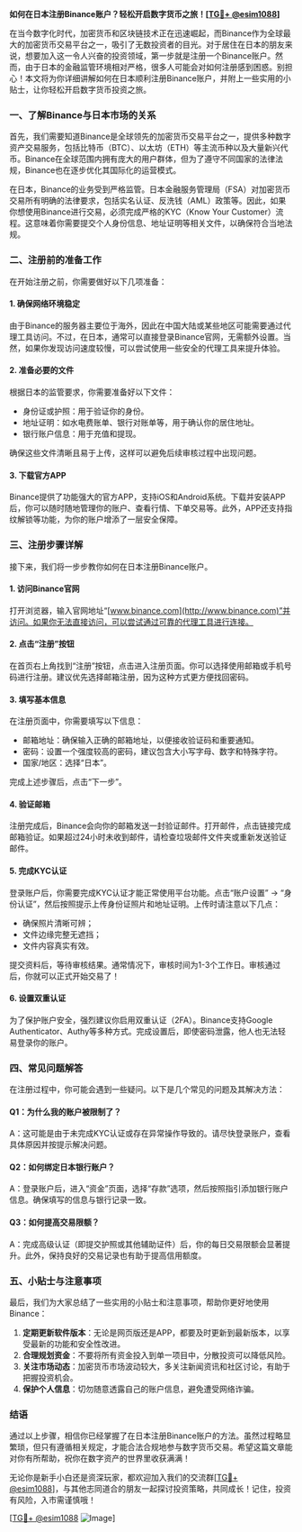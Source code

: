 **如何在日本注册Binance账户？轻松开启数字货币之旅！[[TG💪+ @esim1088](https://t.me/s/esim1088)]**

在当今数字化时代，加密货币和区块链技术正在迅速崛起，而Binance作为全球最大的加密货币交易平台之一，吸引了无数投资者的目光。对于居住在日本的朋友来说，想要加入这一令人兴奋的投资领域，第一步就是注册一个Binance账户。然而，由于日本的金融监管环境相对严格，很多人可能会对如何注册感到困惑。别担心！本文将为你详细讲解如何在日本顺利注册Binance账户，并附上一些实用的小贴士，让你轻松开启数字货币投资之旅。

### **一、了解Binance与日本市场的关系**

首先，我们需要知道Binance是全球领先的加密货币交易平台之一，提供多种数字资产交易服务，包括比特币（BTC）、以太坊（ETH）等主流币种以及大量新兴代币。Binance在全球范围内拥有庞大的用户群体，但为了遵守不同国家的法律法规，Binance也在逐步优化其国际化的运营模式。

在日本，Binance的业务受到严格监管。日本金融服务管理局（FSA）对加密货币交易所有明确的法律要求，包括实名认证、反洗钱（AML）政策等。因此，如果你想使用Binance进行交易，必须完成严格的KYC（Know Your Customer）流程。这意味着你需要提交个人身份信息、地址证明等相关文件，以确保符合当地法规。

### **二、注册前的准备工作**

在开始注册之前，你需要做好以下几项准备：

#### **1. 确保网络环境稳定**
由于Binance的服务器主要位于海外，因此在中国大陆或某些地区可能需要通过代理工具访问。不过，在日本，通常可以直接登录Binance官网，无需额外设置。当然，如果你发现访问速度较慢，可以尝试使用一些安全的代理工具来提升体验。

#### **2. 准备必要的文件**
根据日本的监管要求，你需要准备好以下文件：
- 身份证或护照：用于验证你的身份。
- 地址证明：如水电费账单、银行对账单等，用于确认你的居住地址。
- 银行账户信息：用于充值和提现。

确保这些文件清晰且易于上传，这样可以避免后续审核过程中出现问题。

#### **3. 下载官方APP**
Binance提供了功能强大的官方APP，支持iOS和Android系统。下载并安装APP后，你可以随时随地管理你的账户、查看行情、下单交易等。此外，APP还支持指纹解锁等功能，为你的账户增添了一层安全保障。

### **三、注册步骤详解**

接下来，我们将一步步教你如何在日本注册Binance账户。

#### **1. 访问Binance官网**
打开浏览器，输入官网地址“[www.binance.com](http://www.binance.com)”并访问。如果你无法直接访问，可以尝试通过可靠的代理工具进行连接。

#### **2. 点击“注册”按钮**
在首页右上角找到“注册”按钮，点击进入注册页面。你可以选择使用邮箱或手机号码进行注册。建议优先选择邮箱注册，因为这种方式更方便找回密码。

#### **3. 填写基本信息**
在注册页面中，你需要填写以下信息：
- 邮箱地址：确保输入正确的邮箱地址，以便接收验证码和重要通知。
- 密码：设置一个强度较高的密码，建议包含大小写字母、数字和特殊字符。
- 国家/地区：选择“日本”。

完成上述步骤后，点击“下一步”。

#### **4. 验证邮箱**
注册完成后，Binance会向你的邮箱发送一封验证邮件。打开邮件，点击链接完成邮箱验证。如果超过24小时未收到邮件，请检查垃圾邮件文件夹或重新发送验证邮件。

#### **5. 完成KYC认证**
登录账户后，你需要完成KYC认证才能正常使用平台功能。点击“账户设置” → “身份认证”，然后按照提示上传身份证照片和地址证明。上传时请注意以下几点：
- 确保照片清晰可辨；
- 文件边缘完整无遮挡；
- 文件内容真实有效。

提交资料后，等待审核结果。通常情况下，审核时间为1-3个工作日。审核通过后，你就可以正式开始交易了！

#### **6. 设置双重认证**
为了保护账户安全，强烈建议你启用双重认证（2FA）。Binance支持Google Authenticator、Authy等多种方式。完成设置后，即使密码泄露，他人也无法轻易登录你的账户。

### **四、常见问题解答**

在注册过程中，你可能会遇到一些疑问。以下是几个常见的问题及其解决方法：

#### **Q1：为什么我的账户被限制了？**
A：这可能是由于未完成KYC认证或存在异常操作导致的。请尽快登录账户，查看具体原因并按提示解决问题。

#### **Q2：如何绑定日本银行账户？**
A：登录账户后，进入“资金”页面，选择“存款”选项，然后按照指引添加银行账户信息。确保填写的信息与银行记录一致。

#### **Q3：如何提高交易限额？**
A：完成高级认证（即提交护照或其他辅助证件）后，你的每日交易限额会显著提升。此外，保持良好的交易记录也有助于提高信用额度。

### **五、小贴士与注意事项**

最后，我们为大家总结了一些实用的小贴士和注意事项，帮助你更好地使用Binance：

1. **定期更新软件版本**：无论是网页版还是APP，都要及时更新到最新版本，以享受最新的功能和安全性改进。
2. **合理规划资金**：不要将所有资金投入到单一项目中，分散投资可以降低风险。
3. **关注市场动态**：加密货币市场波动较大，多关注新闻资讯和社区讨论，有助于把握投资机会。
4. **保护个人信息**：切勿随意透露自己的账户信息，避免遭受网络诈骗。

### **结语**

通过以上步骤，相信你已经掌握了在日本注册Binance账户的方法。虽然过程略显繁琐，但只有遵循相关规定，才能合法合规地参与数字货币交易。希望这篇文章能对你有所帮助，祝你在数字资产的世界里收获满满！

无论你是新手小白还是资深玩家，都欢迎加入我们的交流群[[TG💪+ @esim1088](https://t.me/s/esim1088)]，与其他志同道合的朋友一起探讨投资策略，共同成长！记住，投资有风险，入市需谨慎哦！

[[TG💪+ @esim1088](https://t.me/s/esim1088) ![Image](https://i.postimg.cc/4NQfJmqS/Snipaste-2025-05-13-00-14-12.png)]